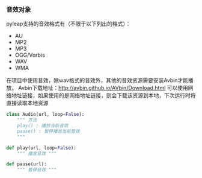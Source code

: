 ### 音效对象

pyleap支持的音效格式有（不限于以下列出的格式）：

* AU
* MP2
* MP3
* OGG/Vorbis
* WAV
* WMA

在项目中使用音效，除wav格式的音效外，其他的音效资源需要安装Avbin才能播放。 Avbin下载地址：http://avbin.github.io/AVbin/Download.html
可以使用网络地址链接，如果使用的是网络地址链接，则会下载该资源到本地，下次运行时将直接读取本地资源

```python
class Audio(url, loop=False):
    """ 方法
    play() : 播放当前音效
    pause() : 暂停播放当前音效
    """
```

```python
def play(url, loop=False):
    """ 播放音效 """

def pause(url):
    """ 暂停音效 """
```